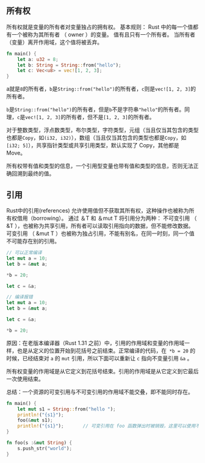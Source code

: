 ## 所有权

所有权就是变量的所有者对变量独占的拥有权。 基本规则： Rust 中的每一个值都有一个被称为其所有者 （ owner ）的变量。 值有且只有一个所有者。 当所有者（变量）离开作用域，这个值将被丢弃。

```rust
fn main() {
    let a: u32 = 8;
    let b: String = String::from("hello");
    let c: Vec<u8> = vec![1, 2, 3];
}
```

a就是`8`的所有者，`b`是`String::from("hello")`的所有者，`c`则是`vec![1, 2, 3]`的所有者。

`b`是`String::from("hello")`的所有者，但是`b`不是字符串`"hello"`的所有者。同理，`c`是`vec![1, 2, 3]`的所有者，但不是`[1, 2, 3]`的所有者。

对于整数类型，浮点数类型，布尔类型，字符类型，元组（当且仅当其包含的类型也都是`Copy`，如`(i32, i32)`），数组（当且仅当其包含的类型也都是`Copy`，如`[i32; 5]`），共享指针类型或共享引用类型，默认实现了 Copy，其他都是 Move。

所有权带有值和类型的信息，一个引用型变量也带有值和类型的信息，否则无法正确回溯到最终的值。



## 引用

Rust中的引用(references) 允许使用值但不获取其所有权，这种操作也被称为所有权借用（borrowing）。 通过 ＆T 和 ＆mut T 将引用分为两种： 不可变引用 （ &T ），也被称为共享引用，所有者可以读取引用指向的数据，但不能修改数据。 可变引用 （ &mut T ）也被称为独占引用，不能有别名，在同一时刻，同一个值不可能存在别的引用。

```rust
// 可以正常编译
let mut a = 10;
let b = &mut a;

*b = 20;

let c = &a;
```



```rust
// 编译报错
let mut a = 10;
let b = &mut a;

let c = &a;

*b = 20;
```

原因：在老版本编译器（Rust 1.31 之前）中，引用的作用域和变量的作用域一样，也是从定义的位置开始到花括号之前结束。正常编译的代码，在` *b = 20` 的时候，已经结束对 `a` 的 `mut` 引用，所以下面可以重新让 `c` 指向不变量引用 `&a` 。

所有权变量的作用域是从它定义到花括号结束。引用的作用域是从它定义到它最后一次使用结束。

总结：一个资源的可变引用与不可变引用的作用域不能交叠，即不能同时存在。



```rust
fn main() {
    let mut s1 = String::from("hello ");
    println!("{s1}");
    foo(&mut s1);
    println!("{s1}");		// 可变引用在 foo 函数弹出时被销毁，这里可以使用不可变引用了
}

fn foo(s :&mut String) {
    s.push_str("world");
}
```